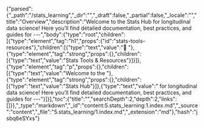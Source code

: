 {"parsed":{"_path":"/stats_learning","_dir":"","_draft":false,"_partial":false,"_locale":"","title":"Overview","description":"Welcome to the Stats Hub for longitudinal data science! Here you’ll find detailed documentation, best practices, and guides for ---","body":{"type":"root","children":[{"type":"element","tag":"h1","props":{"id":"stats-tools-resources"},"children":[{"type":"text","value":"🧰 "},{"type":"element","tag":"strong","props":{},"children":[{"type":"text","value":"Stats Tools & Resources"}]}]},{"type":"element","tag":"p","props":{},"children":[{"type":"text","value":"Welcome to the "},{"type":"element","tag":"strong","props":{},"children":[{"type":"text","value":"Stats Hub"}]},{"type":"text","value":" for longitudinal data science! Here you’ll find detailed documentation, best practices, and guides for ---"}]}],"toc":{"title":"","searchDepth":2,"depth":2,"links":[]}},"_type":"markdown","_id":"content:5.stats_learning:1.index.md","_source":"content","_file":"5.stats_learning/1.index.md","_extension":"md"},"hash":"jsbq6eSYxs"}